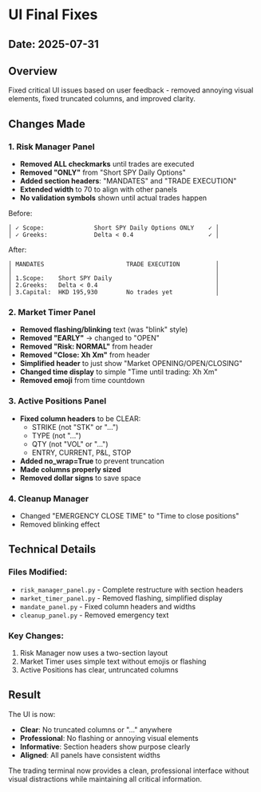 # UI Final Fixes

## Date: 2025-07-31

## Overview
Fixed critical UI issues based on user feedback - removed annoying visual elements, fixed truncated columns, and improved clarity.

## Changes Made

### 1. Risk Manager Panel
- **Removed ALL checkmarks** until trades are executed
- **Removed "ONLY"** from "Short SPY Daily Options"
- **Added section headers**: "MANDATES" and "TRADE EXECUTION"
- **Extended width** to 70 to align with other panels
- **No validation symbols** shown until actual trades happen

Before:
```
│ ✓ Scope:              Short SPY Daily Options ONLY    ✓ │
│ ✓ Greeks:             Delta < 0.4                     ✓ │
```

After:
```
│ MANDATES                       TRADE EXECUTION          │
│                                                         │
│ 1.Scope:    Short SPY Daily                             │
│ 2.Greeks:   Delta < 0.4                                 │
│ 3.Capital:  HKD 195,930        No trades yet            │
```

### 2. Market Timer Panel
- **Removed flashing/blinking** text (was "blink" style)
- **Removed "EARLY"** → changed to "OPEN"
- **Removed "Risk: NORMAL"** from header
- **Removed "Close: Xh Xm"** from header
- **Simplified header** to just show "Market OPENING/OPEN/CLOSING"
- **Changed time display** to simple "Time until trading: Xh Xm"
- **Removed emoji** from time countdown

### 3. Active Positions Panel
- **Fixed column headers** to be CLEAR:
  - STRIKE (not "STK" or "...")
  - TYPE (not "...")
  - QTY (not "VOL" or "...")
  - ENTRY, CURRENT, P&L, STOP
- **Added no_wrap=True** to prevent truncation
- **Made columns properly sized**
- **Removed dollar signs** to save space

### 4. Cleanup Manager
- Changed "EMERGENCY CLOSE TIME" to "Time to close positions"
- Removed blinking effect

## Technical Details

### Files Modified:
- `risk_manager_panel.py` - Complete restructure with section headers
- `market_timer_panel.py` - Removed flashing, simplified display
- `mandate_panel.py` - Fixed column headers and widths
- `cleanup_panel.py` - Removed emergency text

### Key Changes:
1. Risk Manager now uses a two-section layout
2. Market Timer uses simple text without emojis or flashing
3. Active Positions has clear, untruncated columns

## Result

The UI is now:
- **Clear**: No truncated columns or "..." anywhere
- **Professional**: No flashing or annoying visual elements  
- **Informative**: Section headers show purpose clearly
- **Aligned**: All panels have consistent widths

The trading terminal now provides a clean, professional interface without visual distractions while maintaining all critical information.